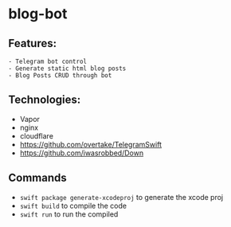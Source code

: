 # blog-bot

## Features: 
	- Telegram bot control
	- Generate static html blog posts
	- Blog Posts CRUD through bot

## Technologies:
- Vapor
- nginx
- cloudflare
- https://github.com/overtake/TelegramSwift
- https://github.com/iwasrobbed/Down

## Commands
-	`swift package generate-xcodeproj` to generate the xcode proj
- `swift build` to compile the code
- `swift run` to run the compiled 